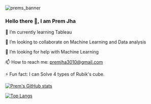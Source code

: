 ![prems_banner](https://user-images.githubusercontent.com/63343297/154111884-86ad03ad-6838-402e-977a-a20dcafcd684.png)


### Hello there 👋, I am Prem Jha

🌱 I’m currently learning Tableau

👯 I’m looking to collaborate on Machine Learning and Data analysis

🤔 I’m looking for help with Machine Learning

📫 How to reach me: premjha3010@gmail.com

⚡ Fun fact: I can Solve 4 types of Rubik's cube. 


[![Prem's GitHub stats](https://github-readme-stats.vercel.app/api?username=tenserebel&count_private=true&show_icons=true&theme=cobalt)](https://github.com/tenserebel/github-readme-stats)

[![Top Langs](https://github-readme-stats.vercel.app/api/top-langs/?username=tenserebel&layout=compact&theme=cobalt)](https://github.com/tenserebel/github-readme-stats)
